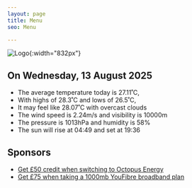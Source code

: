 ```yaml
---
layout: page
title: Menu
seo: Menu

---
```


![Logo](/images/logo.jpg){:width="832px"}

<!-- weather_marker starts -->
## On Wednesday, 13 August 2025

- The average temperature today is 27.11˚C,
- With highs of 28.3˚C and lows of 26.5˚C,
- It may feel like 28.07˚C with overcast clouds
- The wind speed is 2.24m/s and visibility is 10000m
- The pressure is 1013hPa and humidity is 58%
- The sun will rise at 04:49 and set at 19:36

<!-- weather_marker ends -->

## Sponsors

- [Get £50 credit when switching to Octopus Energy](https://bit.ly/3oD1nnS)
- [Get £75 when taking a 1000mb YouFibre broadband plan](https://aklam.io/91zWhU?)
